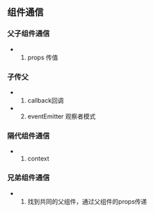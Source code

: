 ## 组件通信

### 父子组件通信
- 1. props 传值

### 子传父
- 1. callback回调
- 2. eventEmitter 观察者模式

### 隔代组件通信
- 1. context


### 兄弟组件通信
- 1. 找到共同的父组件，通过父组件的props传递





